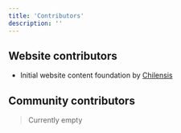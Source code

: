 ```yaml
---
title: 'Contributors'
description: ''
---
```


## Website contributors
- Initial website content foundation by [Chilensis](https://github.com/chilensis)

## Community contributors
> Currently empty